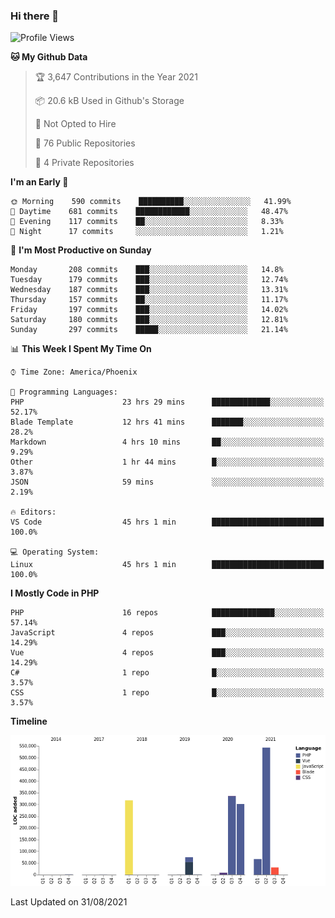 ### Hi there 👋

<!--START_SECTION:waka-->
![Profile Views](http://img.shields.io/badge/Profile%20Views-5-blue)

**🐱 My Github Data** 

> 🏆 3,647 Contributions in the Year 2021
 > 
> 📦 20.6 kB Used in Github's Storage 
 > 
> 🚫 Not Opted to Hire
 > 
> 📜 76 Public Repositories 
 > 
> 🔑 4 Private Repositories  
 > 
**I'm an Early 🐤** 

```text
🌞 Morning    590 commits    ██████████░░░░░░░░░░░░░░░   41.99% 
🌆 Daytime    681 commits    ████████████░░░░░░░░░░░░░   48.47% 
🌃 Evening    117 commits    ██░░░░░░░░░░░░░░░░░░░░░░░   8.33% 
🌙 Night      17 commits     ░░░░░░░░░░░░░░░░░░░░░░░░░   1.21%

```
📅 **I'm Most Productive on Sunday** 

```text
Monday       208 commits    ███░░░░░░░░░░░░░░░░░░░░░░   14.8% 
Tuesday      179 commits    ███░░░░░░░░░░░░░░░░░░░░░░   12.74% 
Wednesday    187 commits    ███░░░░░░░░░░░░░░░░░░░░░░   13.31% 
Thursday     157 commits    ██░░░░░░░░░░░░░░░░░░░░░░░   11.17% 
Friday       197 commits    ███░░░░░░░░░░░░░░░░░░░░░░   14.02% 
Saturday     180 commits    ███░░░░░░░░░░░░░░░░░░░░░░   12.81% 
Sunday       297 commits    █████░░░░░░░░░░░░░░░░░░░░   21.14%

```


📊 **This Week I Spent My Time On** 

```text
⌚︎ Time Zone: America/Phoenix

💬 Programming Languages: 
PHP                      23 hrs 29 mins      █████████████░░░░░░░░░░░░   52.17% 
Blade Template           12 hrs 41 mins      ███████░░░░░░░░░░░░░░░░░░   28.2% 
Markdown                 4 hrs 10 mins       ██░░░░░░░░░░░░░░░░░░░░░░░   9.29% 
Other                    1 hr 44 mins        █░░░░░░░░░░░░░░░░░░░░░░░░   3.87% 
JSON                     59 mins             ░░░░░░░░░░░░░░░░░░░░░░░░░   2.19%

🔥 Editors: 
VS Code                  45 hrs 1 min        █████████████████████████   100.0%

💻 Operating System: 
Linux                    45 hrs 1 min        █████████████████████████   100.0%

```

**I Mostly Code in PHP** 

```text
PHP                      16 repos            ██████████████░░░░░░░░░░░   57.14% 
JavaScript               4 repos             ███░░░░░░░░░░░░░░░░░░░░░░   14.29% 
Vue                      4 repos             ███░░░░░░░░░░░░░░░░░░░░░░   14.29% 
C#                       1 repo              █░░░░░░░░░░░░░░░░░░░░░░░░   3.57% 
CSS                      1 repo              █░░░░░░░░░░░░░░░░░░░░░░░░   3.57%

```


**Timeline**

![Chart not found](https://raw.githubusercontent.com/mikebronner/mikebronner/master/charts/bar_graph.png) 


 Last Updated on 31/08/2021
<!--END_SECTION:waka-->

<!--
**mikebronner/mikebronner** is a ✨ _special_ ✨ repository because its `README.md` (this file) appears on your GitHub profile.

Here are some ideas to get you started:

- 🔭 I’m currently working on ...
- 🌱 I’m currently learning ...
- 👯 I’m looking to collaborate on ...
- 🤔 I’m looking for help with ...
- 💬 Ask me about ...
- 📫 How to reach me: ...
- 😄 Pronouns: ...
- ⚡ Fun fact: ...
-->
